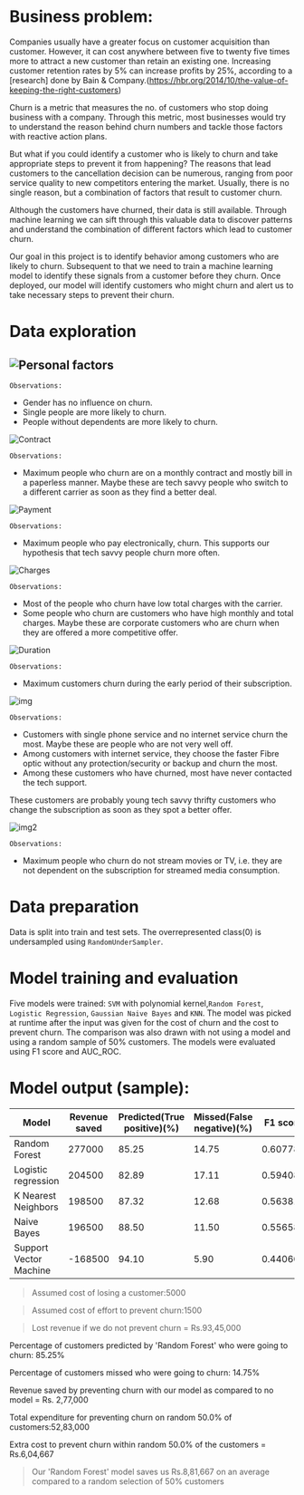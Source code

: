# Business problem:

Companies usually have a greater focus on customer acquisition than customer. However, it can cost anywhere between five to twenty five times more to attract a new customer than retain an existing one. Increasing customer retention rates by 5% can increase profits by 25%, according to a [research] done by Bain & Company.(https://hbr.org/2014/10/the-value-of-keeping-the-right-customers)  

Churn is a metric that measures the no. of customers who stop doing business with a company. Through this metric, most businesses would try to understand the reason behind churn numbers and tackle those factors with reactive action plans.

But what if you could identify a customer who is likely to churn and take appropriate steps to prevent it from happening? The reasons that lead customers to the cancellation decision can be numerous, ranging from poor service quality to new competitors entering the market. Usually, there is no single reason, but a combination of factors that result to customer churn.

Although the customers have churned, their data is still available. Through machine learning we can sift through this valuable data to discover patterns and understand the combination of different factors which lead to customer churn.

Our goal in this project is to identify behavior among customers who are likely to churn. Subsequent to that we need to train a machine learning model to identify these signals from a customer before they churn. Once deployed, our model will identify customers who might churn and alert us to take necessary steps to prevent their churn.


# Data exploration

## ![Personal factors](https://i.ibb.co/5LqNr02/personal-factors.png)

`Observations:`

* Gender has no influence on churn.
* Single people are more likely to churn.
* People without dependents are more likely to churn.

![Contract](https://i.ibb.co/TkpT2bZ/contract.png)

`Observations:`

* Maximum people who churn are on a monthly contract and mostly bill in a paperless manner. Maybe these are tech savvy people who switch to a different carrier as soon as they find a better deal.

![Payment](https://i.ibb.co/r3509PR/payment.png)

`Observations:`

* Maximum people who pay electronically, churn. This supports our hypothesis that tech savvy people churn more often.

![Charges](https://i.ibb.co/80yXBzg/charges.png)

`Observations:`

* Most of the people who churn have low total charges with the carrier.
* Some people who churn are customers who have high monthly and total charges. Maybe these are corporate customers who are churn when they are offered a more competitive offer.

![Duration](https://i.ibb.co/V9fyTpv/duration.png)

`Observations:`

* Maximum customers churn during the early period of their subscription.

![img](https://i.ibb.co/y035fv3/img.png)

`Observations:`

* Customers with single phone service and no internet service churn the most. Maybe these are people who are not very well off.
* Among customers with internet service, they choose the faster Fibre optic without any protection/security or backup and churn the most.
* Among these customers who have churned, most have never contacted the tech support.

These customers are probably young tech savvy thrifty customers who change the subscription as soon as they spot a better offer.

![img2](https://i.ibb.co/wYgTP67/img2.png)

`Observations:`

* Maximum people who churn do not stream movies or TV, i.e. they are not dependent on the subscription for streamed media consumption.

# Data preparation

Data is split into train and test sets. The overrepresented class(0) is undersampled using `RandomUnderSampler`.

# Model training and evaluation

Five models were trained: `SVM` with polynomial kernel,`Random Forest`, `Logistic Regression`, `Gaussian Naive Bayes` and `KNN`. The model was picked at runtime after the input was given for the cost of churn and the cost to prevent churn. The comparison was also drawn with not using a model and using a random sample of 50% customers. The models were evaluated using F1 score and AUC_ROC.

# Model output (sample):

Model|	Revenue saved|	Predicted(True positive)(%)|	Missed(False negative)(%)|	F1 score|	ROC_AUC	Model|
-----|---------------|--------------------------|-----------------------|---------|--------------|
Random Forest|	277000|	85.25|	14.75|	0.607781|	0.775319|	(DecisionTreeClassifier(max_depth=10, max_feat...
Logistic regression|	204500|	82.89|	17.11|	0.594080|	0.762118|	LogisticRegression(C=0.01, solver='liblinear')
K Nearest Neighbors|	198500|	87.32|	12.68|	0.563810|	0.742653|	KNeighborsClassifier(n_neighbors=47)
Naive Bayes|	196500|	88.50| 11.50|	0.556586|	0.737338|	GaussianNB()
Support Vector Machine|	-168500|	94.10|	5.90|	0.440608|	0.601343|	SVC(C=0.001, kernel='poly')

>Assumed cost of losing a customer:5000

>Assumed cost of effort to prevent churn:1500 

>Lost revenue if we do not prevent churn = Rs.93,45,000

Percentage of customers predicted by 'Random Forest' who were going to churn: 85.25%

Percentage of customers missed who were going to churn: 14.75%

Revenue saved by preventing churn with our model as compared to no model = Rs. 2,77,000


Total expenditure for preventing churn on random 50.0% of customers:52,83,000

Extra cost to prevent churn within random 50.0% of the customers = Rs.6,04,667

>Our 'Random Forest' model saves us Rs.8,81,667 on an average compared to a random selection of 50% customers
